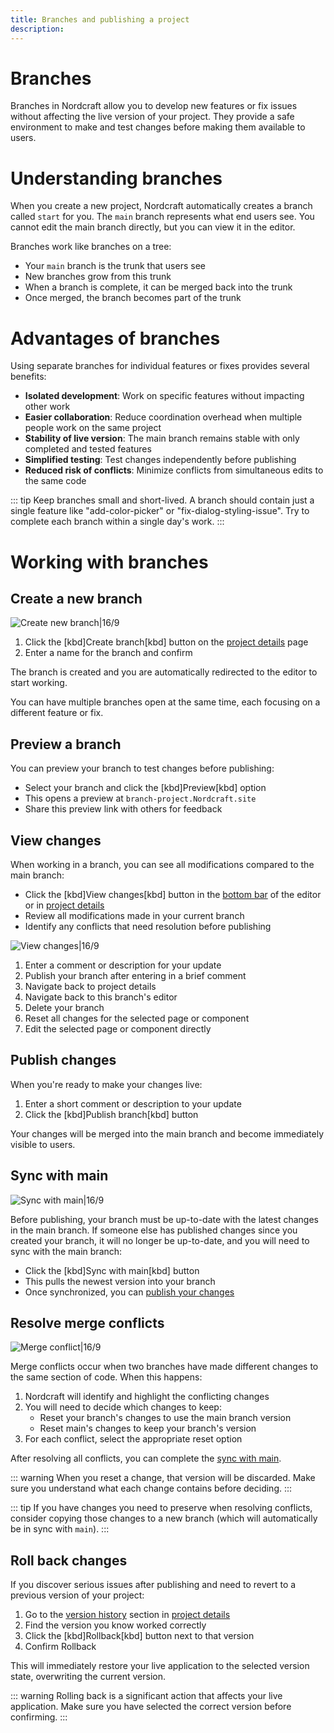 ```yaml
---
title: Branches and publishing a project
description:
---
```


# Branches
Branches in Nordcraft allow you to develop new features or fix issues without affecting the live version of your project. They provide a safe environment to make and test changes before making them available to users.

# Understanding branches
When you create a new project, Nordcraft automatically creates a branch called `start` for you. The `main` branch represents what end users see. You cannot edit the main branch directly, but you can view it in the editor.

Branches work like branches on a tree:
- Your `main` branch is the trunk that users see
- New branches grow from this trunk
- When a branch is complete, it can be merged back into the trunk
- Once merged, the branch becomes part of the trunk

# Advantages of branches
Using separate branches for individual features or fixes provides several benefits:
- **Isolated development**: Work on specific features without impacting other work
- **Easier collaboration**: Reduce coordination overhead when multiple people work on the same project
- **Stability of live version**: The main branch remains stable with only completed and tested features
- **Simplified testing**: Test changes independently before publishing
- **Reduced risk of conflicts**: Minimize conflicts from simultaneous edits to the same code

::: tip
Keep branches small and short-lived. A branch should contain just a single feature like "add-color-picker" or "fix-dialog-styling-issue". Try to complete each branch within a single day's work.
:::

# Working with branches
## Create a new branch
![Create new branch|16/9](create-new-branch.webp)

1. Click the [kbd]Create branch[kbd] button on the [project details](/get-started/project-details) page
2. Enter a name for the branch and confirm

The branch is created and you are automatically redirected to the editor to start working.

You can have multiple branches open at the same time, each focusing on a different feature or fix.

## Preview a branch
You can preview your branch to test changes before publishing:
- Select your branch and click the [kbd]Preview[kbd] option
- This opens a preview at `branch-project.Nordcraft.site`
- Share this preview link with others for feedback

## View changes
When working in a branch, you can see all modifications compared to the main branch:
- Click the [kbd]View changes[kbd] button in the [bottom bar](/the-editor/bottom-bar) of the editor or in [project details](/get-started/project-details)
- Review all modifications made in your current branch
- Identify any conflicts that need resolution before publishing

![View changes|16/9](view-changes.webp)

1. Enter a comment or description for your update
2. Publish your branch after entering in a brief comment
3. Navigate back to project details
4. Navigate back to this branch's editor
5. Delete your branch
6. Reset all changes for the selected page or component
7. Edit the selected page or component directly

## Publish changes
When you're ready to make your changes live:
1. Enter a short comment or description to your update
2. Click the [kbd]Publish branch[kbd] button

Your changes will be merged into the main branch and become immediately visible to users.

## Sync with main
![Sync with main|16/9](sync-with-main.webp)

Before publishing, your branch must be up-to-date with the latest changes in the main branch. If someone else has published changes since you created your branch, it will no longer be up-to-date, and you will need to sync with the main branch:
- Click the [kbd]Sync with main[kbd] button
- This pulls the newest version into your branch
- Once synchronized, you can [publish your changes](#publish-changes)

## Resolve merge conflicts
![Merge conflict|16/9](merge-conflicts.webp)

Merge conflicts occur when two branches have made different changes to the same section of code. When this happens:
1. Nordcraft will identify and highlight the conflicting changes
2. You will need to decide which changes to keep:
    - Reset your branch's changes to use the main branch version
    - Reset main's changes to keep your branch's version
3. For each conflict, select the appropriate reset option

After resolving all conflicts, you can complete the [sync with main](#sync-with-main).

::: warning
When you reset a change, that version will be discarded. Make sure you understand what each change contains before deciding.
:::

::: tip
If you have changes you need to preserve when resolving conflicts, consider copying those changes to a new branch (which will automatically be in sync with `main`).
:::

## Roll back changes
If you discover serious issues after publishing and need to revert to a previous version of your project:
1. Go to the [version history](/get-started/project-details#version-history) section in [project details](/get-started/project-details)
2. Find the version you know worked correctly
3. Click the [kbd]Rollback[kbd] button next to that version
4. Confirm Rollback

This will immediately restore your live application to the selected version state, overwriting the current version.

::: warning
Rolling back is a significant action that affects your live application. Make sure you have selected the correct version before confirming.
:::
